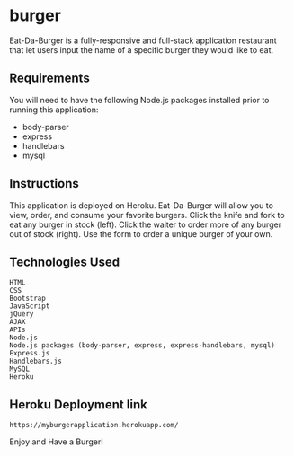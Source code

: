 # burger

Eat-Da-Burger is a fully-responsive and full-stack application restaurant that let users input the name of a specific burger they would like to eat.


## Requirements

You will need to have the following Node.js packages installed prior to running this application: 

- body-parser
- express
- handlebars
- mysql


## Instructions

This application is deployed on Heroku. Eat-Da-Burger will allow you to view, order, and consume your favorite burgers. Click the knife and fork to eat any burger in stock (left). Click the waiter to order more of any burger out of stock (right). Use the form to order a unique burger of your own.


## Technologies Used

    HTML
    CSS
    Bootstrap
    JavaScript
    jQuery
    AJAX
    APIs
    Node.js
    Node.js packages (body-parser, express, express-handlebars, mysql)
    Express.js
    Handlebars.js
    MySQL
    Heroku


## Heroku Deployment link 

    https://myburgerapplication.herokuapp.com/





Enjoy and Have a Burger!



